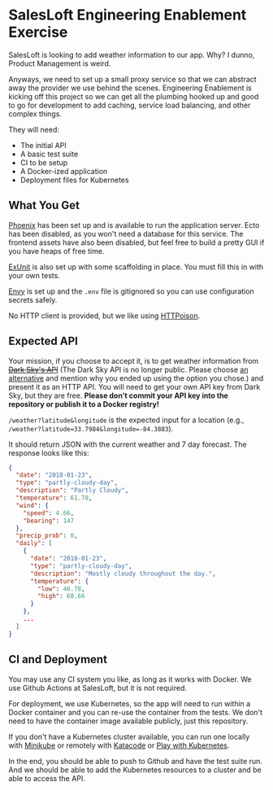 # SalesLoft Engineering Enablement Exercise

SalesLoft is looking to add weather information to our app. Why? I dunno, Product Management is weird. 

Anyways, we need to set up a small proxy service so that we can abstract away the provider we use behind the scenes. Engineering Enablement is kicking off this project so we can get all the plumbing hooked up and good to go for development to add caching, service load balancing, and other complex things. 

They will need:
- The initial API
- A basic test suite
- CI to be setup
- A Docker-ized application
- Deployment files for Kubernetes

## What You Get

[Phoenix](https://phoenixframework.org/) has been set up and is available to run the application server. Ecto has been disabled, as you won't need a database for this service. The frontend assets have also been disabled, but feel free to build a pretty GUI if you have heaps of free time.

[ExUnit](https://hexdocs.pm/ex_unit/) is also set up with some scaffolding in place. You must fill this in with your own tests.

[Envy](https://github.com/BlakeWilliams/envy) is set up and the `.env` file is gitignored so you can use configuration secrets safely.

No HTTP client is provided, but we like using [HTTPoison](https://github.com/edgurgel/httpoison).

## Expected API

Your mission, if you choose to accept it, is to get weather information from ~~[Dark Sky's API](https://darksky.net/dev)~~ (The Dark Sky API is no longer public. Please choose [an alternative](https://hackernoon.com/8-weather-api-alternatives-now-that-darksky-is-shutting-down-j8gs302e) and mention why you ended up using the option you chose.) and present it as an HTTP API. You will need to get your own API key from Dark Sky, but they are free. **Please don't commit your API key into the repository or publish it to a Docker registry!**

`/weather?latitude&longitude` is the expected input for a location (e.g., `/weather?latitude=33.7984&longitude=-84.3883`). 

It should return JSON with the current weather and 7 day forecast. The response looks like this:
```json
{
  "date": "2018-01-23",
  "type": "partly-cloudy-day",
  "description": "Partly Cloudy",
  "temperature": 61.78,
  "wind": {
    "speed": 4.66,
    "bearing": 147
  },
  "precip_prob": 0,
  "daily": [
    {
      "date": "2018-01-23",
      "type": "partly-cloudy-day",
      "description": "Mostly cloudy throughout the day.",
      "temperature": {
        "low": 46.78,
        "high": 68.66
      }
    },
    ...
  ]
}
```

## CI and Deployment

You may use any CI system you like, as long as it works with Docker. We use Github Actions at SalesLoft, but it is not required.

For deployment, we use Kubernetes, so the app will need to run within a Docker container and you can re-use the container from the tests. We don't need to have the container image available publicly, just this repository.

If you don't have a Kubernetes cluster available, you can run one locally with [Minikube](https://kubernetes.io/docs/setup/minikube/) or remotely with [Katacode](https://www.katacoda.com/courses/kubernetes/playground) or [Play with Kubernetes](https://labs.play-with-k8s.com/).

In the end, you should be able to push to Github and have the test suite run. And we should be able to add the Kubernetes resources to a cluster and be able to access the API. 

